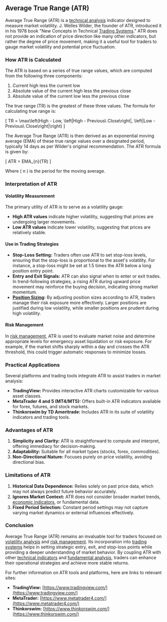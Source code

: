 ## Average True Range (ATR)

Average True Range (ATR) is a [technical analysis](../t/technical_analysis.md) indicator designed to measure market volatility. J. Welles Wilder, the founder of ATR, introduced it in his 1978 book "New Concepts in Technical [Trading Systems](../t/trading_systems.md)." ATR does not provide an indication of price direction like many other indicators, but rather the degree of price movement, making it a useful tool for traders to gauge market volatility and potential price fluctuation.

### How ATR is Calculated

The ATR is based on a series of true range values, which are computed from the following three components:

1. Current high less the current low
2. Absolute value of the current high less the previous close
3. Absolute value of the current low less the previous close

The true range (TR) is the greatest of these three values. The formula for calculating true range is:

\[ TR = \max\left(High - Low, \left|High - Previous\ Close\right|, \left|Low - Previous\ Close\right|\right) \]

The Average True Range (ATR) is then derived as an exponential moving average (EMA) of these true range values over a designated period, typically 14 days as per Wilder's original recommendation. The ATR formula is given by:

\[ ATR = EMA_{n}(TR) \]

Where \( n \) is the period for the moving average.

### Interpretation of ATR

#### Volatility Measurement

The primary utility of ATR is to serve as a volatility gauge:
- **High ATR values** indicate higher volatility, suggesting that prices are undergoing larger movements.
- **Low ATR values** indicate lower volatility, suggesting that prices are relatively stable.

#### Use in Trading Strategies

- **Stop-Loss Setting:** Traders often use ATR to set stop-loss levels, ensuring that the stop-loss is proportional to the asset's volatility. For instance, a stop-loss might be set at 1.5 times the ATR below a long position entry point.
- **Entry and Exit Signals:** ATR can also signal when to enter or exit trades. In trend-following strategies, a rising ATR during upward price movement may reinforce the buying decision, indicating strong market momentum.
- **[Position Sizing](../p/position_sizing.md):** By adjusting position sizes according to ATR, traders manage their risk exposure more effectively. Larger positions are justified during low volatility, while smaller positions are prudent during high volatility.

#### Risk Management

In [risk management](../r/risk_management.md), ATR is used to evaluate market noise and determine appropriate levels for emergency asset liquidation or risk exposure. For example, if the market shifts sharply within a day and crosses the ATR threshold, this could trigger automatic responses to minimize losses.

### Practical Applications

Several platforms and trading tools integrate ATR to assist traders in market analysis:

- **TradingView:** Provides interactive ATR charts customizable for various asset classes.
- **MetaTrader 4 and 5 (MT4/MT5):** Offers built-in ATR indicators available for forex, futures, and stock markets.
- **Thinkorswim by TD Ameritrade:** Includes ATR in its suite of volatility indicators and trading tools.

### Advantages of ATR

1. **Simplicity and Clarity:** ATR is straightforward to compute and interpret, offering immediacy for decision-making.
2. **Adaptability:** Suitable for all market types (stocks, forex, commodities).
3. **Non-Directional Nature:** Focuses purely on price volatility, avoiding directional bias.

### Limitations of ATR

1. **Historical Data Dependence:** Relies solely on past price data, which may not always predict future behavior accurately.
2. **Ignores Market Context:** ATR does not consider broader market trends, [economic indicators](../e/economic_indicators.md), or fundamental data.
3. **Fixed Period Selection:** Constant period settings may not capture varying market dynamics or external influences effectively.

### Conclusion

Average True Range (ATR) remains an invaluable tool for traders focused on [volatility analysis](../v/volatility_analysis.md) and [risk management](../r/risk_management.md). Its incorporation into [trading systems](../t/trading_systems.md) helps in setting strategic entry, exit, and stop-loss points while providing a deeper understanding of market behavior. By coupling ATR with other [technical indicators](../t/technical_indicators.md) and [fundamental analysis](../f/fundamental_analysis.md), traders can enhance their operational strategies and achieve more stable returns.

For further information on ATR tools and platforms, here are links to relevant sites:

- **TradingView:** [https://www.tradingview.com/](https://www.tradingview.com/)
- **MetaTrader:** [https://www.metatrader4.com/](https://www.metatrader4.com/)
- **Thinkorswim:** [https://www.thinkorswim.com/](https://www.thinkorswim.com/)
